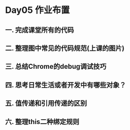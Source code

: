 # Day05 作业布置

## 一. 完成课堂所有的代码





## 二. 整理图中常见的代码规范(上课的图片)





## 三. 总结Chrome的debug调试技巧





## 四. 思考日常生活或者开发中有哪些对象？





## 五. 值传递和引用传递的区别





## 六. 整理this二种绑定规则























